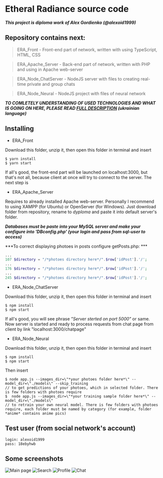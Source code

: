 # Etheral Radiance source code

***This project is diploma work of Alex Gordienko (@alexoid1999)***

## Repository contains next:

> ERA_Front - Front-end part of network, written with using TypeScript, HTML, CSS

> ERA_Apache_Server - Back-end part of network, written with PHP and using in Apache web-server

> ERA_Node_ChatServer - NodeJS server with files to creating real-time private and group chats

> ERA_Node_Neural - NodeJS project with files of neural network

***TO COMLETELY UNDERSTANDING OF USED TECHNOLOGIES AND WHAT IS GOING ON HERE, PLEASE READ <a href="https://drive.google.com/file/d/19U2KCNnxzZ7oZa-3WA2Px1hH1B9b7uAU/view?usp=sharing">FULL DESCRIPTION</a> (ukrainian language)***

## Installing

- ERA_Front 

Download this folder, unzip it, then open this folder in terminal and insert
```shell
$ yarn install
$ yarn start
```
If all's good, the front-end part will be launched on localhost:3000, but that's not all, because client at once will try to connect to the server. The next step is

- ERA_Apache_Server 

Requires to already installed Apache web-server. Personally I recommend to using XAMPP (for Ubuntu) or OpenServer (for Windows). Just download folder from repository, rename to *dyploma* and paste it into default server's folder.

***Databases must be paste into your MySQL server and make your configure into 'DBconfig.php' (your login and pass from sql-user to access)***

***To correct displaying photoes in posts configure getPosts.php: ***
```php
...
107	$directory = "/*photoes directory here*/".$row['idPost'].'/';
...
176	$directory = "/*photoes directory here*/".$row['idPost'].'/';
...
245	$directory = "/*photoes directory here*/".$row['idPost'].'/';
```

- ERA_Node_ChatServer 

Download this folder, unzip it, then open this folder in terminal and insert
```shell
$ npm install
$ npm start
```
If all's good, you will see phrase *"Server sterted on port 5000"* or same. Now server is started and ready to process requests from chat page from client by link "localhost:3000/chatpage"

- ERA_Node_Neural

Download this folder, unzip it, then open this folder in terminal and insert

```shell
$ npm install
$ npm start
```

Then insert

```shell
$ node app.js --images_dir=\"*your photoes folder here*\" --model_dir=\"./models\" --skip_training
// to get predictions of your photoes, which in selected folder. There is few folders with photoes require
$  node app.js --images_dir=\"*your training sample folder here*\" --model_dir=\"./models\"
// to retrain your own neural model. There is few folders with photoes require, each folder must be named by category (for example, folder *anime* contains anime pics)
```

## Test user (from social network's account)
```shell
login: alexoid1999
pass: 18ebyhwb
```

## Some screenshots
<img src="https://drive.google.com/file/d/1FZlUpL-PTrddJPJyeN0prk1kKsJjP0G3/view?usp=sharing" alt="Main page">
<img src="https://drive.google.com/file/d/1auFzyGRqC27XcDMwN-w3T-qMCgVxEC60/view?usp=sharing" alt="Search">
<img src="https://drive.google.com/file/d/1JJrxJvE6GSWPIWhOA-wgkWcGWGryrdta/view?usp=sharing" alt="Profile">
<img src="https://drive.google.com/file/d/1yKzQYkUdBcK51N4y_tU2N5c4F1gXeGYD/view?usp=sharing" alt="Chat">